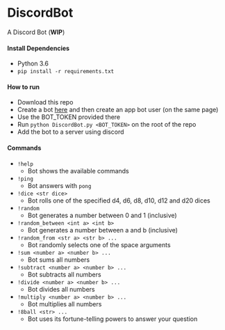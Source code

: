 # DiscordBot
A Discord Bot (**WIP**)

#### Install Dependencies
* Python 3.6
* `pip install -r requirements.txt`

#### How to run
* Download this repo
* Create a bot [here](https://discordapp.com/developers/applications/me) and then create an app bot user
(on the same page)
* Use the BOT_TOKEN provided there
* Run `python DiscordBot.py <BOT_TOKEN>` on the root of the repo
* Add the bot to a server using discord

#### Commands
* `!help`
  * Bot shows the available commands
* `!ping`
  * Bot answers with `pong`
* `!dice <str dice>`
  * Bot rolls one of the specified d4, d6, d8, d10, d12 and d20 dices
* `!random`
  * Bot generates a number between 0 and 1 (inclusive)
* `!random_between <int a> <int b>`
  * Bot generates a number between a and b (inclusive)
* `!random_from <str a> <str b> ...`
  * Bot randomly selects one of the space arguments
* `!sum <number a> <number b> ...`
  * Bot sums all numbers
* `!subtract <number a> <number b> ...`
  * Bot subtracts all numbers
* `!divide <number a> <number b> ...`
  * Bot divides all numbers
* `!multiply <number a> <number b> ...`
  * Bot multiplies all numbers
* `!8ball <str> ...`
  * Bot uses its fortune-telling powers to answer your question
